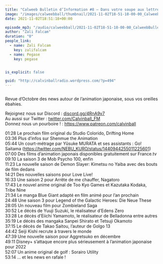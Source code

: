 ```yaml
---
title: "Calweeb Bulletin d’Information #8 – Dans votre soupe aux lettres"
image: "/images/calweebball/thumbnail/2021-11-02T18-51-18-00-00_CalweebBulletindInformation8Dansvotresoupeauxlettres.jpg"
date: 2021-11-02T18:51:18+00:00

episode_mp3: "/audio/calweebball/2021-11-02T18-51-18-00-00_CalweebBulletindInformation8Dansvotresoupeauxlettres.mp3"
author: "Zali Falcam"
duration: "0"
people_link: 
  - name: Zali Falcam
    key: zalifalcam
  - name: Pegase
    key: pegase


is_explicit: false

guid: "http://calvinballradio.wordpress.com/?p=494"
---
```


<PodcastHeader/>

<!-- ECRIRE LA DESCRIPTION DE L'EPISODE SOUS CETTE LIGNE -->

 
<a href="" rel="nofollow"></a>
 



<img src="/resources/calweebball/2021-11-02T18-51-18-00-00_CalweebBulletindInformation8Dansvotresoupeauxlettres/vignette.png" alt="">



<p>Revue d’Octobre des news autour de l’animation japonaise, sous vos oreilles ébahies.</p>



<p>Rejoignez nous sur Discord : <a href="https://gate.sc?url=http%3A%2F%2Fdiscord.gg%2F4RnA9v7&amp;token=bafb5f-1-1627314716664" rel="nofollow">discord.gg/4RnA9v7</a><br>Au aussi sur Twitter : <a href="https://gate.sc?url=http%3A%2F%2Ftwitter.com%2FCalvinball_FM&amp;token=6e8b51-1-1627314716664" rel="nofollow">twitter.com/Calvinball_FM</a><br>Donnez nous un pourboire ! : <a href="https://gate.sc?url=http%3A%2F%2Ffr.tipeee.com%2Fcalvinball&amp;token=ac2243-1-1627314716664" rel="nofollow">https://www.patreon.com/calvinball</a></p>



<p>01:28 Le prochain film original du Studio Colorido, Drifting Home<br>03:36 Plus d’infos sur Shenmue the Animation<br>05:44 Un court-métrage par Yûsuke MURATA et ses assistants : Go! Saitama (<a href="https://twitter.com/NEBU_KURO/status/1440944255011225601" rel="nofollow">https://twitter.com/NEBU_KURO/status/1440944255011225601</a>)<br>07:00 Des films d’animation japonais disponibles gratuitement sur France.tv<br>09:10 La saison 3 de Mob Psycho 100, enfin<br>11:23 La nouvelle saison de Demon Slayer: Kimetsu no Yaiba avec des bouts de film dedans<br>14:21 Des nouvelles saisons pour Love Live!<br>16:33 Une saison 2 pour Arrête de me chauffer, Nagatoro<br>17:43 Le nouvel anime original de Too Kyo Games et Kazutaka Kodaka, Tribe Nine<br>21:34 Le manga Blue Giant adapté en film animé pour l’an prochain<br>24:48 Une saison 3 pour Legend of the Galactic Heroes: Die Neue These<br>28:05 Un nouveau film pour Zombieland Saga<br>30:52 Le décès de Yuuji Suzuki, le réalisateur d’Edens Zero<br>33:28 Le décès d’Eiichi Yamamoto, le réalisateur de Belladonna entre autres<br>35:19 Le décès des mangaka Sanpei Shirato et Tetsuji Okamoto<br>37:15 Le décès de Takao Saitou, l’auteur de Golgo 13<br>44:42 Seiji Kishi recrute à travers le monde<br>47:39 Une nouvelle saison pour Aggretsuko en décembre<br>49:11 Disney+ s’attaque encore plus sérieusement à l’animation japonaise pour 2022<br>52:07 Un anime original de golf : Sorairo Utility<br>53:14 … et les news en rafale !</p>


